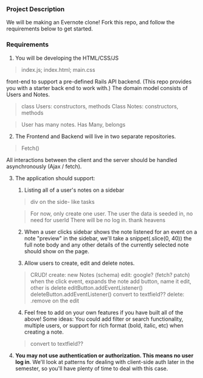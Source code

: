 ### Project Description

We will be making an Evernote clone!  Fork this repo, and follow the requirements below to get started.  

### Requirements
1. You will be developing the HTML/CSS/JS
>index.js; index.html; main.css

front-end to support a pre-defined Rails API backend. (This repo provides you with a starter back end to work with.) The domain model consists of Users and Notes.
>class Users: constructors, methods
>Class Notes: constructors, methods

>User has many notes. Has Many, belongs

2. The Frontend and Backend will live in two separate repositories.
>Fetch()

All interactions between the client and the server should be handled asynchronously (Ajax / fetch).

3. The application should support:
    1. Listing all of a user's notes on a sidebar
    >div on the side- like tasks

    >For now, only create one user.
    The user the data is seeded in, no need for userId  There will be no log in.
    thank heavens
    2. When a user clicks
    sidebar shows the note
    listened for an event
    on a note "preview" in the sidebar,
    we'll take a snippet(.slice(0, 40))
    the full note body and any other details of the currently selected note should show on the page.

    3. Allow users to create, edit and delete notes.

    >CRUD!
    >create: new Notes (schema)
    edit: google? (fetch? patch)
    when the click event, expands the note
    add button, name it edit, other is delete
    editButton.addEventListener()
    deleteButton.addEventListener()
    convert to textfield??
    delete: .remove on the edit

    4. Feel free to add on your own features if you have built all of the above!  Some ideas:  You could add filter or search functionality, multiple users, or support for rich format (bold, italic, etc) when creating a note.

    >convert to textfield??

4. **You may not use authentication or authorization. This means no user log in**. We'll look at patterns for dealing with client-side auth later in the semester, so you'll have plenty of time to deal with this case.
